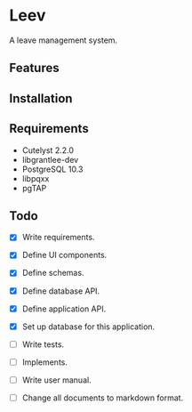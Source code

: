 # Leev

A leave management system.


## Features


## Installation


## Requirements

- Cutelyst 2.2.0
- libgrantlee-dev
- PostgreSQL 10.3
- libpqxx
- pgTAP


## Todo

- [x] Write requirements.
- [x] Define UI components.
- [x] Define schemas.
- [x] Define database API.
- [x] Define application API.
- [x] Set up database for this application.
- [ ] Write tests.
- [ ] Implements.
- [ ] Write user manual.
- [ ] Change all documents to markdown format.

